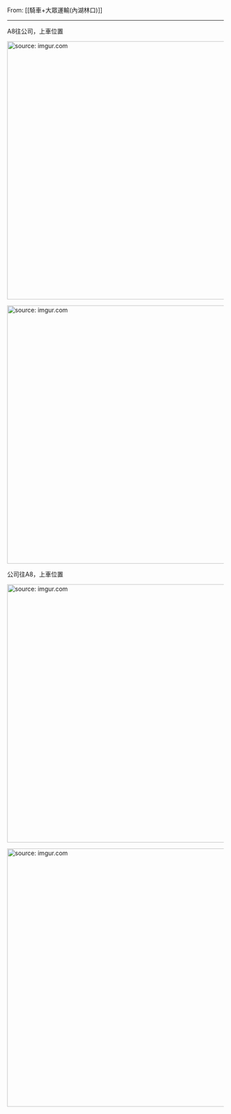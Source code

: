 From: [[騎車+大眾運輸(內湖林口)]]

---

A8往公司，上車位置

<a href="https://imgur.com/9EVsE9n"><img src="https://i.imgur.com/9EVsE9n.png" title="source: imgur.com" width="600px"/></a>

<a href="https://imgur.com/pD8h65W"><img src="https://i.imgur.com/pD8h65W.png" title="source: imgur.com" width="600px"/></a>

公司往A8，上車位置

<a href="https://imgur.com/r7xJCTT"><img src="https://i.imgur.com/r7xJCTT.jpg" title="source: imgur.com" width="600px"/></a>

<a href="https://imgur.com/sjT1Imz"><img src="https://i.imgur.com/sjT1Imz.jpg" title="source: imgur.com" width="600px"/></a>

